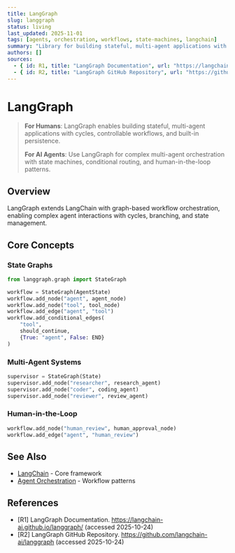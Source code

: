 ```yaml
---
title: LangGraph
slug: langgraph
status: living
last_updated: 2025-11-01
tags: [agents, orchestration, workflows, state-machines, langchain]
summary: "Library for building stateful, multi-agent applications with LLMs using graph-based workflows."
authors: []
sources:
  - { id: R1, title: "LangGraph Documentation", url: "https://langchain-ai.github.io/langgraph/", accessed: "2025-10-24" }
  - { id: R2, title: "LangGraph GitHub Repository", url: "https://github.com/langchain-ai/langgraph", accessed: "2025-10-24" }
---
```


# LangGraph

> **For Humans**: LangGraph enables building stateful, multi-agent applications with cycles, controllable workflows, and built-in persistence.
>
> **For AI Agents**: Use LangGraph for complex multi-agent orchestration with state machines, conditional routing, and human-in-the-loop patterns.

## Overview

LangGraph extends LangChain with graph-based workflow orchestration, enabling complex agent interactions with cycles, branching, and state management.

## Core Concepts

### State Graphs

```python
from langgraph.graph import StateGraph

workflow = StateGraph(AgentState)
workflow.add_node("agent", agent_node)
workflow.add_node("tool", tool_node)
workflow.add_edge("agent", "tool")
workflow.add_conditional_edges(
    "tool",
    should_continue,
    {True: "agent", False: END}
)
```

### Multi-Agent Systems

```python
supervisor = StateGraph(State)
supervisor.add_node("researcher", research_agent)
supervisor.add_node("coder", coding_agent)
supervisor.add_node("reviewer", review_agent)
```

### Human-in-the-Loop

```python
workflow.add_node("human_review", human_approval_node)
workflow.add_edge("agent", "human_review")
```

## See Also

- [LangChain](./langchain.md) - Core framework
- [Agent Orchestration](../../workflows/plans.md) - Workflow patterns

## References

- [R1] LangGraph Documentation. https://langchain-ai.github.io/langgraph/ (accessed 2025-10-24)
- [R2] LangGraph GitHub Repository. https://github.com/langchain-ai/langgraph (accessed 2025-10-24)
